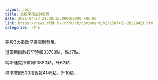 ```yaml
---
layout: post
title: 美股早段個別發展
date: 2021-04-23 21:38:15.000000000 +08:00
link: https://news.rthk.hk/rthk/ch/component/k2/1587438-20210423.htm
categories: rthk
---
```


美股3大指數早段個別發展。

道瓊斯指數較早時報33788點，跌27點。

納斯達克指數報13880點，升62點。

標準普爾500指數報4145點，升10點。
